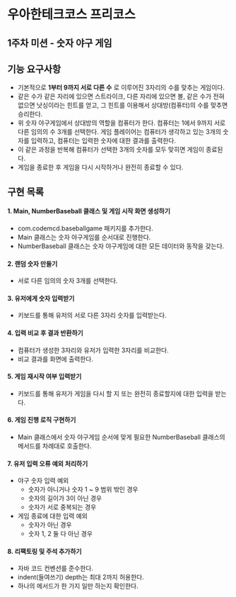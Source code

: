 # 우아한테크코스 프리코스

## 1주차 미션 - 숫자 야구 게임

## 기능 요구사항
- 기본적으로 **1부터 9까지 서로 다른 수** 로 이루어진 3자리의 수를 맞추는 게임이다.
- 같은 수가 같은 자리에 있으면 스트라이크, 다른 자리에 있으면 볼, 같은 수가 전혀 없으면 낫싱이라는 힌트를 얻고, 그 힌트를 이용해서 상대방(컴퓨터)의 수를 맞추면 승리한다.
- 위 숫자 야구게임에서 상대방의 역할을 컴퓨터가 한다. 컴퓨터는 1에서 9까지 서로 다른 임의의 수 3개를 선택한다. 게임 플레이어는 컴퓨터가 생각하고 있는 3개의 숫자를 입력하고, 컴퓨터는 입력한 숫자에 대한 결과를 출력한다.
- 이 같은 과정을 반복해 컴퓨터가 선택한 3개의 숫자를 모두 맞히면 게임이 종료된다.
- 게임을 종료한 후 게임을 다시 시작하거나 완전히 종료할 수 있다.

## 구현 목록
#### 1. Main, NumberBaseball 클래스 및 게임 시작 화면 생성하기
- com.codemcd.baseballgame 패키지를 추가한다.
- Main 클래스는 숫자 야구게임를 순서대로 진행한다.
- NumberBaseball 클래스는 숫자 야구게임에 대한 모든 데이터와 동작을 갖는다.

#### 2. 랜덤 숫자 만들기
- 서로 다른 임의의 숫자 3개를 선택한다.

#### 3. 유저에게 숫자 입력받기
- 키보드를 통해 유저의 서로 다른 3자리 숫자를 입력받는다.

#### 4. 입력 비교 후 결과 반환하기
- 컴퓨터가 생성한 3자리와 유저가 입력한 3자리를 비교한다.
- 비교 결과를 화면에 출력한다.

#### 5. 게임 재시작 여부 입력받기
- 키보드를 통해 유저가 게임을 다시 할 지 또는 완전히 종료할지에 대한 입력을 받는다.

#### 6. 게임 진행 로직 구현하기
- Main 클래스에서 숫자 야구게임 순서에 맞게 필요한 NumberBaseball 클래스의 메서드를 차례대로 호출한다.

#### 7. 유저 입력 오류 예외 처리하기
- 야구 숫자 입력 예외
  - 숫자가 아니거나 숫자 1 ~ 9 범위 밖인 경우
  - 숫자의 길이가 3이 아닌 경우
  - 숫자가 서로 중복되는 경우
- 게임 종료에 대한 입력 예외
  - 숫자가 아닌 경우
  - 숫자 1, 2 둘 다 아닌 경우

#### 8. 리팩토링 및 주석 추가하기
- 자바 코드 컨벤션를 준수한다.
- indent(들여쓰기) depth는 최대 2까지 허용한다.
- 하나의 메서드가 한 가지 일만 하는지 확인한다.
